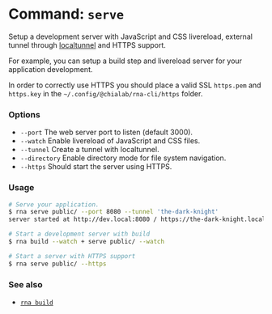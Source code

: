 # Command: `serve`

Setup a development server with JavaScript and CSS livereload, external tunnel through [localtunnel](https://github.com/localtunnel/localtunnel) and HTTPS support.

For example, you can setup a build step and livereload server for your application development.

In order to correctly use HTTPS you should place a valid SSL `https.pem` and `https.key` in the `~/.config/@chialab/rna-cli/https` folder.

### Options

* `--port` The web server port to listen (default 3000).
* `--watch` Enable livereload of JavaScript and CSS files.
* `--tunnel` Create a tunnel with localtunnel.
* `--directory` Enable directory mode for file system navigation.
* `--https` Should start the server using HTTPS.

### Usage
```sh
# Serve your application.
$ rna serve public/ --port 8080 --tunnel 'the-dark-knight'
server started at http://dev.local:8080 / https://the-dark-knight.localtunnel.me

# Start a development server with build
$ rna build --watch + serve public/ --watch

# Start a server with HTTPS support
$ rna serve public/ --https
```

### See also

* [`rna build`](../build/)
